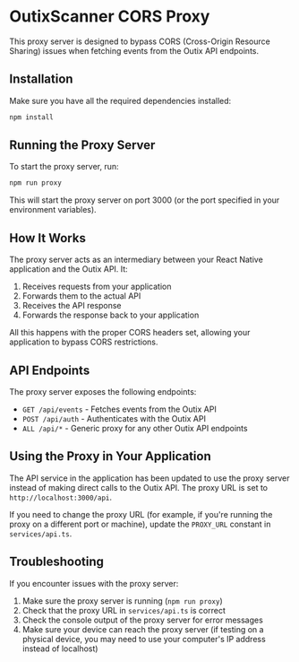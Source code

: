 # OutixScanner CORS Proxy

This proxy server is designed to bypass CORS (Cross-Origin Resource Sharing) issues when fetching events from the Outix API endpoints.

## Installation

Make sure you have all the required dependencies installed:

```bash
npm install
```

## Running the Proxy Server

To start the proxy server, run:

```bash
npm run proxy
```

This will start the proxy server on port 3000 (or the port specified in your environment variables).

## How It Works

The proxy server acts as an intermediary between your React Native application and the Outix API. It:

1. Receives requests from your application
2. Forwards them to the actual API
3. Receives the API response
4. Forwards the response back to your application

All this happens with the proper CORS headers set, allowing your application to bypass CORS restrictions.

## API Endpoints

The proxy server exposes the following endpoints:

- `GET /api/events` - Fetches events from the Outix API
- `POST /api/auth` - Authenticates with the Outix API
- `ALL /api/*` - Generic proxy for any other Outix API endpoints

## Using the Proxy in Your Application

The API service in the application has been updated to use the proxy server instead of making direct calls to the Outix API. The proxy URL is set to `http://localhost:3000/api`.

If you need to change the proxy URL (for example, if you're running the proxy on a different port or machine), update the `PROXY_URL` constant in `services/api.ts`.

## Troubleshooting

If you encounter issues with the proxy server:

1. Make sure the proxy server is running (`npm run proxy`)
2. Check that the proxy URL in `services/api.ts` is correct
3. Check the console output of the proxy server for error messages
4. Make sure your device can reach the proxy server (if testing on a physical device, you may need to use your computer's IP address instead of localhost) 